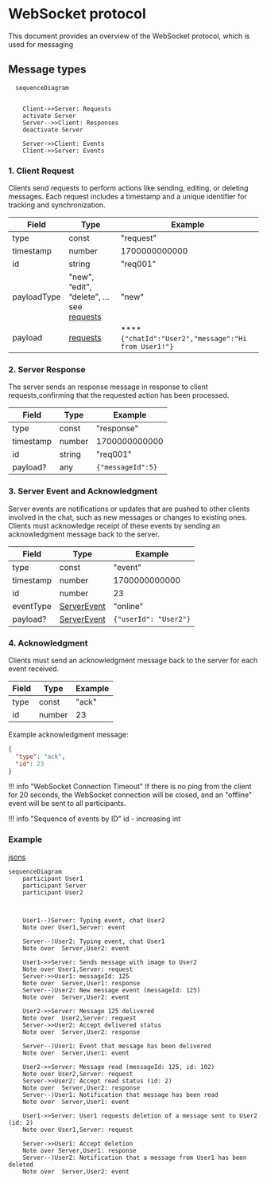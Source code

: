 # WebSocket protocol

This document provides an overview of the WebSocket protocol, which is used for messaging

## Message types

```mermaid
  sequenceDiagram


    Client->>Server: Requests
    activate Server
    Server-->>Client: Responses
    deactivate Server

    Server->>Client: Events
    Client->>Server: Events
```

### 1. Client Request

Clients send requests to perform actions like sending, editing, or deleting messages. Each request includes a timestamp and a unique identifier for tracking and synchronization.

| Field       | Type                                                              | Example                                             |
| ----------- | ----------------------------------------------------------------- | --------------------------------------------------- |
| type        | const                                                             | "request"                                           |
| timestamp   | number                                                            | 1700000000000                                       |
| id          | string                                                            | "req001"                                            |
| payloadType | "new", “edit”, “delete”, ... see [requests](./client-requests.md) | "new"                                               |
| payload     | [requests](./client-requests.md)                                  | ****`{"chatId":"User2","message":"Hi from User1!"}` |

### 2. Server Response

The server sends an response message in response to client requests,confirming that the requested action has been processed.

| Field     | Type   | Example           |
| --------- | ------ | ----------------- |
| type      | const  | "response"        |
| timestamp | number | 1700000000000     |
| id        | string | "req001"          |
| payload?  | any    | `{"messageId":5}` |

### 3. Server Event and Acknowledgment

Server events are notifications or updates that are pushed to other clients involved in the chat, such as new messages or changes to
existing ones. Clients must acknowledge receipt of these events by sending an acknowledgment message back to the server.

| Field     | Type                              | Example               |
| --------- | --------------------------------- | --------------------- |
| type      | const                             | "event"               |
| timestamp | number                            | 1700000000000         |
| id        | number                            | 23                    |
| eventType | [ServerEvent](./server-events.md) | "online"              |
| payload?  | [ServerEvent](./server-events.md) | `{"userId": "User2"}` |

### 4. Acknowledgment

Clients must send an acknowledgment message back to the server for each event received.

| Field | Type   | Example |
| ----- | ------ | ------- |
| type  | const  | "ack"   |
| id    | number | 23      |

Example acknowledgment message:

```json
{
  "type": "ack",
  "id": 23
}
```

!!! info "WebSocket Connection Timeout"
    If there is no ping from the client for 20 seconds, the WebSocket connection will be closed, and an "offline" event will be sent to all participants.

!!! info "Sequence of events by ID"
    id - increasing int

### Example

[jsons](examples.md)

```mermaid
sequenceDiagram
    participant User1
    participant Server
    participant User2



    User1--)Server: Typing event, chat User2
    Note over User1,Server: event

    Server--)User2: Typing event, chat User1
    Note over  Server,User2: event

    User1->>Server: Sends message with image to User2
    Note over User1,Server: request
    Server->>User1: messageId: 125
    Note over  Server,User1: response
    Server--)User2: New message event (messageId: 125)
    Note over  Server,User2: event

    User2->>Server: Message 125 delivered
    Note over  User2,Server: request
    Server->>User2: Accept delivered status
    Note over  Server,User2: response

    Server--)User1: Event that message has been delivered
    Note over  Server,User1: event

    User2->>Server: Message read (messageId: 125, id: 102)
    Note over User2,Server: request
    Server->>User2: Accept read status (id: 2)
    Note over  Server,User2: response
    Server--)User1: Notification that message has been read
    Note over  Server,User1: event

    User1->>Server: User1 requests deletion of a message sent to User2 (id: 2)
    Note over User1,Server: request

    Server->>User1: Accept deletion
    Note over Server,User1: response
    Server--)User2: Notification that a message from User1 has been deleted
    Note over  Server,User2: event
```

